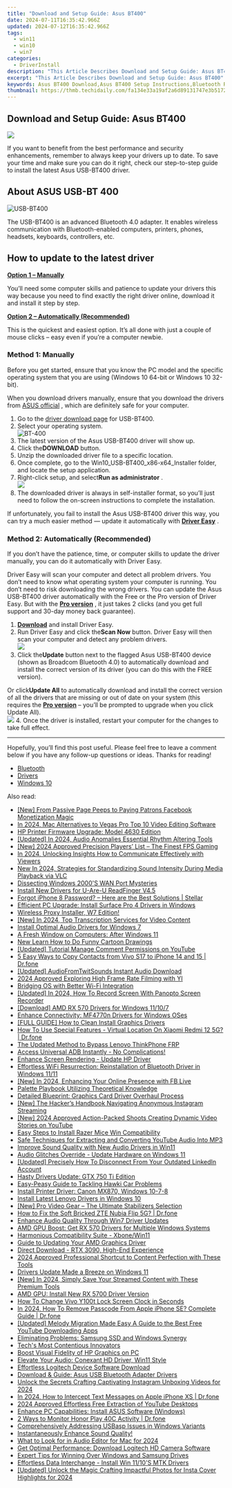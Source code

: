 ```yaml
---
title: "Download and Setup Guide: Asus BT400"
date: 2024-07-11T16:35:42.966Z
updated: 2024-07-12T16:35:42.966Z
tags:
  - win11
  - win10
  - win7
categories:
  - DriverInstall
description: "This Article Describes Download and Setup Guide: Asus BT400"
excerpt: "This Article Describes Download and Setup Guide: Asus BT400"
keywords: Asus BT400 Download,Asus BT400 Setup Instructions,Bluetooth Receiver Asus BT400 Guide,Asus Wireless Adapter Setup,BT400 Pairing Tips and Tricks,Asus BT400 Compatibility List,Downloadable Asus Bluetooth Dongle Guide
thumbnail: https://thmb.techidaily.com/fa134e33a19af2a6d89131747e3b5172ee7c3295829397bcf7ff50f7e4bad5d7.png
---
```


## Download and Setup Guide: Asus BT400

![](https://images.drivereasy.com/wp-content/uploads/2021/01/Asus-Logo-1200x675.png)

 If you want to benefit from the best performance and security enhancements, remember to always keep your drivers up to date. To save your time and make sure you can do it right, check our step-to-step guide to install the latest Asus USB-BT400 driver.

## About ASUS USB-BT 400

![USB-BT400](https://images.drivereasy.com/wp-content/uploads/2021/01/P_setting_fff_1_90_end_500.jpg)

 The USB-BT400 is an advanced Bluetooth 4.0 adapter. It enables wireless communication with Bluetooth-enabled computers, printers, phones, headsets, keyboards, controllers, etc.

## How to update to the latest driver

[**Option 1 – Manually**](#method1)

 You’ll need some computer skills and patience to update your drivers this way because you need to find exactly the right driver online, download it and install it step by step.

[**Option 2 – Automatically (Recommended)**](#method2)

 This is the quickest and easiest option. It’s all done with just a couple of mouse clicks – easy even if you’re a computer newbie.

### Method 1: Manually

 Before you get started, ensure that you know the PC model and the specific operating system that you are using (Windows 10 64-bit or Windows 10 32-bit).

 When you download drivers manually, ensure that you download the drivers from [ASUS official](https://www.asus.com/us/Networking/USBBT400/HelpDesk%5FDownload/) , which are definitely safe for your computer.

1. Go to the [driver download page](https://www.asus.com/us/Networking/USBBT400/HelpDesk%5FDownload/) for USB-BT400.
2. Select your operating system.  
![BT-400](https://images.drivereasy.com/wp-content/uploads/2021/01/select.jpg)
3. The latest version of the Asus USB-BT400 driver will show up.
4. Click the**DOWNLOAD** button.
5. Unzip the downloaded driver file to a specific location.
6. Once complete, go to the Win10\_USB-BT400\_x86-x64\_Installer folder, and locate the setup application.
7. Right-click setup, and select**Run as administrator** .  
![](https://images.drivereasy.com/wp-content/uploads/2021/01/install.jpg)
8. The downloaded driver is always in self-installer format, so you’ll just need to follow the on-screen instructions to complete the installation.

 If unfortunately, you fail to install the Asus USB-BT400 driver this way, you can try a much easier method — update it automatically with **[Driver Easy](https://tools.techidaily.com/drivereasy/download/)**  .

### Method 2: Automatically (Recommended)

 If you don’t have the patience, time, or computer skills to update the driver manually, you can do it automatically with Driver Easy.

 Driver Easy will scan your computer and detect all problem drivers. You don’t need to know what operating system your computer is running. You don’t need to risk downloading the wrong drivers. You can update the Asus USB-BT400 driver automatically with the Free or the Pro version of Driver Easy. But with the **[Pro version](https://tools.techidaily.com/drivereasy/download/)**  , it just takes 2 clicks (and you get full support and 30-day money back guarantee).

1. **[Download](https://tools.techidaily.com/drivereasy/download/)**  and install Driver Easy.
2. Run Driver Easy and click the**Scan Now** button. Driver Easy will then scan your computer and detect any problem drivers.  
![](https://images.drivereasy.com/wp-content/uploads/2020/12/Scan-now-1.jpg)
3. Click the**Update** button next to the flagged Asus USB-BT400 device (shown as Broadcom Bluetooth 4.0) to automatically download and install the correct version of its driver (you can do this with the FREE version).  

 Or click**Update All** to automatically download and install the correct version of all the drivers that are missing or out of date on your system (this requires the **[Pro version](https://tools.techidaily.com/drivereasy/download/)**  – you’ll be prompted to upgrade when you click Update All).  
![](https://images.drivereasy.com/wp-content/uploads/2021/01/bluetooth-4.0.jpg)
4. Once the driver is installed, restart your computer for the changes to take full effect.

---

 Hopefully, you’ll find this post useful. Please feel free to leave a comment below if you have any follow-up questions or ideas. Thanks for reading!

* [Bluetooth](https://store.drivereasy.com/order/cart.php?PRODS=4731822&QTY=1&AFFILIATE=108875)
* [Drivers](https://tools.techidaily.com/drivereasy/download/)
* [Windows 10](https://tools.techidaily.com/drivereasy/download/)

<ins class="adsbygoogle"
     style="display:block"
     data-ad-format="autorelaxed"
     data-ad-client="ca-pub-7571918770474297"
     data-ad-slot="1223367746"></ins>



<ins class="adsbygoogle"
     style="display:block"
     data-ad-client="ca-pub-7571918770474297"
     data-ad-slot="8358498916"
     data-ad-format="auto"
     data-full-width-responsive="true"></ins>

<span class="atpl-alsoreadstyle">Also read:</span>
<div><ul>
<li><a href="https://facebook-video-files.techidaily.com/new-from-passive-page-peeps-to-paying-patrons-facebook-monetization-magic/"><u>[New] From Passive Page Peeps to Paying Patrons  Facebook Monetization Magic</u></a></li>
<li><a href="https://ai-driven-video-production.techidaily.com/in-2024-mac-alternatives-to-vegas-pro-top-10-video-editing-software/"><u>In 2024, Mac Alternatives to Vegas Pro Top 10 Video Editing Software</u></a></li>
<li><a href="https://driver-install.techidaily.com/hp-printer-firmware-upgrade-model-4630-edition/"><u>HP Printer Firmware Upgrade: Model 4630 Edition</u></a></li>
<li><a href="https://facebook-video-footage.techidaily.com/updated-in-2024-audio-anomalies-essential-rhythm-altering-tools/"><u>[Updated] In 2024, Audio Anomalies  Essential Rhythm Altering Tools</u></a></li>
<li><a href="https://visual-screen-recording.techidaily.com/new-2024-approved-precision-players-list-the-finest-fps-gaming/"><u>[New] 2024 Approved  Precision Players’ List – The Finest FPS Gaming</u></a></li>
<li><a href="https://some-approaches.techidaily.com/in-2024-unlocking-insights-how-to-communicate-effectively-with-viewers/"><u>In 2024, Unlocking Insights  How to Communicate Effectively with Viewers</u></a></li>
<li><a href="https://sound-tweaking.techidaily.com/new-in-2024-strategies-for-standardizing-sound-intensity-during-media-playback-via-vlc/"><u>New In 2024, Strategies for Standardizing Sound Intensity During Media Playback via VLC</u></a></li>
<li><a href="https://driver-install.techidaily.com/dissecting-windows-2000s-wan-port-mysteries/"><u>Dissecting Windows 2000'S WAN Port Mysteries</u></a></li>
<li><a href="https://driver-install.techidaily.com/install-new-drivers-for-u-are-u-readfinger-v45/"><u>Install New Drivers for U-Are-U ReadFinger V4.5</u></a></li>
<li><a href="https://phone-solutions.techidaily.com/forgot-iphone-8-password-here-are-the-best-solutions-stellar-by-stellar-data-recovery-ios-iphone-data-recovery/"><u>Forgot iPhone 8 Password? – Here are the Best Solutions | Stellar</u></a></li>
<li><a href="https://driver-install.techidaily.com/efficient-pc-upgrade-install-surface-pro-4-drivers-in-windows/"><u>Efficient PC Upgrade: Install Surface Pro 4 Drivers in Windows</u></a></li>
<li><a href="https://driver-install.techidaily.com/1720063001373-wireless-proxy-installer-w7-edition/"><u>Wireless Proxy Installer, W7 Edition!</u></a></li>
<li><a href="https://youtube-data.techidaily.com/n-2024-top-transcription-services-for-video-content/"><u>[New] In 2024, Top Transcription Services for Video Content</u></a></li>
<li><a href="https://driver-install.techidaily.com/install-optimal-audio-drivers-for-windows-7/"><u>Install Optimal Audio Drivers for Windows 7</u></a></li>
<li><a href="https://windows11.techidaily.com/a-fresh-window-on-computers-after-windows-11/"><u>A Fresh Window on Computers: After Windows 11</u></a></li>
<li><a href="https://animation-videos.techidaily.com/new-learn-how-to-do-funny-cartoon-drawings/"><u>New Learn How to Do Funny Cartoon Drawings</u></a></li>
<li><a href="https://youtube-data.techidaily.com/ed-tutorial-manage-comment-permissions-on-youtube/"><u>[Updated] Tutorial  Manage Comment Permissions on YouTube</u></a></li>
<li><a href="https://blog-min.techidaily.com/5-easy-ways-to-copy-contacts-from-vivo-s17-to-iphone-14-and-15-drfone-by-drfone-transfer-from-android-transfer-from-android/"><u>5 Easy Ways to Copy Contacts from Vivo S17 to iPhone 14 and 15 | Dr.fone</u></a></li>
<li><a href="https://twitter-videos.techidaily.com/updated-audiofromtwitsounds-instant-audio-download/"><u>[Updated] AudioFromTwitSounds  Instant Audio Download</u></a></li>
<li><a href="https://some-knowledge.techidaily.com/2024-approved-exploring-high-frame-rate-filming-with-yi/"><u>2024 Approved  Exploring High Frame Rate Filming with YI</u></a></li>
<li><a href="https://driver-install.techidaily.com/bridging-os-with-better-wi-fi-integration/"><u>Bridging OS with Better Wi-Fi Integration</u></a></li>
<li><a href="https://screen-activity-recording.techidaily.com/updated-in-2024-how-to-record-screen-with-panopto-screen-recorder/"><u>[Updated] In 2024, How To Record Screen With Panopto Screen Recorder</u></a></li>
<li><a href="https://driver-install.techidaily.com/download-amd-rx-570-drivers-for-windows-11107/"><u>[Download] AMD RX 570 Drivers for Windows 11/10/7</u></a></li>
<li><a href="https://driver-install.techidaily.com/enhance-connectivity-mf4770n-drivers-for-windows-oses/"><u>Enhance Connectivity: MF4770n Drivers for Windows OSes</u></a></li>
<li><a href="https://driver-install.techidaily.com/full-guide-how-to-clean-install-graphics-drivers/"><u>[FULL GUIDE] How to Clean Install Graphics Drivers</u></a></li>
<li><a href="https://fix-guide.techidaily.com/how-to-use-special-features-virtual-location-on-xiaomi-redmi-12-5g-drfone-by-drfone-virtual-android/"><u>How To Use Special Features - Virtual Location On Xiaomi Redmi 12 5G? | Dr.fone</u></a></li>
<li><a href="https://android-frp.techidaily.com/the-updated-method-to-bypass-lenovo-thinkphone-frp-by-drfone-android/"><u>The Updated Method to Bypass Lenovo ThinkPhone FRP</u></a></li>
<li><a href="https://driver-install.techidaily.com/access-universal-adb-instantly-no-complications/"><u>Access Universal ADB Instantly - No Complications!</u></a></li>
<li><a href="https://driver-install.techidaily.com/enhance-screen-rendering-update-hp-driver/"><u>Enhance Screen Rendering - Update HP Driver</u></a></li>
<li><a href="https://driver-install.techidaily.com/effortless-wifi-resurrection-reinstallation-of-bluetooth-driver-in-windows-1111/"><u>Effortless WiFi Resurrection: Reinstallation of Bluetooth Driver in Windows 11/11</u></a></li>
<li><a href="https://facebook-video-recording.techidaily.com/new-in-2024-enhancing-your-online-presence-with-fb-live/"><u>[New] In 2024, Enhancing Your Online Presence with FB Live</u></a></li>
<li><a href="https://extra-resources.techidaily.com/palette-playbook-utilizing-theoretical-knowledge/"><u>Palette Playbook  Utilizing Theoretical Knowledge</u></a></li>
<li><a href="https://driver-install.techidaily.com/detailed-blueprint-graphics-card-driver-overhaul-process/"><u>Detailed Blueprint: Graphics Card Driver Overhaul Process</u></a></li>
<li><a href="https://some-guidance.techidaily.com/new-the-hackers-handbook-navigating-anonymous-instagram-streaming/"><u>[New] The Hacker’s Handbook  Navigating Anonymous Instagram Streaming</u></a></li>
<li><a href="https://youtube-sure.techidaily.com/024-approved-action-packed-shoots-creating-dynamic-video-stories-on-youtube/"><u>[New] 2024 Approved  Action-Packed Shoots  Creating Dynamic Video Stories on YouTube</u></a></li>
<li><a href="https://driver-install.techidaily.com/easy-steps-to-install-razer-mice-win-compatibility/"><u>Easy Steps to Install Razer Mice Win Compatibility</u></a></li>
<li><a href="https://youtube-videos.techidaily.com/safe-techniques-for-extracting-and-converting-youtube-audio-into-mp3/"><u>Safe Techniques for Extracting and Converting YouTube Audio Into MP3</u></a></li>
<li><a href="https://driver-install.techidaily.com/improve-sound-quality-with-new-audio-drivers-in-win11/"><u>Improve Sound Quality with New Audio Drivers in Win11</u></a></li>
<li><a href="https://driver-install.techidaily.com/audio-glitches-override-update-hardware-on-windows-11/"><u>Audio Glitches Override - Update Hardware on Windows 11</u></a></li>
<li><a href="https://extra-guidance.techidaily.com/updated-precisely-how-to-disconnect-from-your-outdated-linkedin-account/"><u>[Updated] Precisely How To Disconnect From Your Outdated LinkedIn Account</u></a></li>
<li><a href="https://driver-install.techidaily.com/hasty-drivers-update-gtx-750-ti-edition/"><u>Hasty Drivers Update: GTX 750 Ti Edition</u></a></li>
<li><a href="https://driver-install.techidaily.com/easy-peasy-guide-to-tackling-hawki-car-problems/"><u>Easy-Peasy Guide to Tackling Hawki Car Problems</u></a></li>
<li><a href="https://driver-install.techidaily.com/install-printer-driver-canon-mx870-windows-10-7-8/"><u>Install Printer Driver: Canon MX870, Windows 10-7-8</u></a></li>
<li><a href="https://driver-install.techidaily.com/install-latest-lenovo-drivers-in-windows-10/"><u>Install Latest Lenovo Drivers in Windows 10</u></a></li>
<li><a href="https://youtube-stream.techidaily.com/new-pro-video-gear-the-ultimate-stabilizers-selection/"><u>[New] Pro Video Gear – The Ultimate Stabilizers Selection</u></a></li>
<li><a href="https://fix-guide.techidaily.com/how-to-fix-the-soft-bricked-zte-nubia-flip-5g-drfone-by-drfone-fix-android-problems-fix-android-problems/"><u>How to Fix the Soft Bricked ZTE Nubia Flip 5G? | Dr.fone</u></a></li>
<li><a href="https://driver-install.techidaily.com/enhance-audio-quality-through-win7-driver-updates/"><u>Enhance Audio Quality Through Win7 Driver Updates</u></a></li>
<li><a href="https://driver-install.techidaily.com/amd-gpu-boost-get-rx-570-drivers-for-multiple-windows-systems/"><u>AMD GPU Boost: Get RX 570 Drivers for Multiple Windows Systems</u></a></li>
<li><a href="https://driver-install.techidaily.com/harmonious-compatibility-suite-xbonewin11/"><u>Harmonious Compatibility Suite - Xbone/Win11</u></a></li>
<li><a href="https://driver-install.techidaily.com/guide-to-updating-your-amd-graphics-driver/"><u>Guide to Updating Your AMD Graphics Driver</u></a></li>
<li><a href="https://driver-install.techidaily.com/direct-download-rtx-3090-high-end-experience/"><u>Direct Download - RTX 3090, High-End Experience</u></a></li>
<li><a href="https://youtube-help.techidaily.com/2024-approved-professional-shortcut-to-content-perfection-with-these-tools/"><u>2024 Approved  Professional Shortcut to Content Perfection with These Tools</u></a></li>
<li><a href="https://driver-install.techidaily.com/drivers-update-made-a-breeze-on-windows-11/"><u>Drivers Update Made a Breeze on Windows 11</u></a></li>
<li><a href="https://youtube-data.techidaily.com/n-2024-simply-save-your-streamed-content-with-these-premium-tools/"><u>[New] In 2024, Simply Save Your Streamed Content with These Premium Tools</u></a></li>
<li><a href="https://driver-install.techidaily.com/amd-gpu-install-new-rx-5700-driver-version/"><u>AMD GPU: Install New RX 5700 Driver Version</u></a></li>
<li><a href="https://unlock-android.techidaily.com/how-to-change-vivo-y100t-lock-screen-clock-in-seconds-by-drfone-android/"><u>How To Change Vivo Y100t Lock Screen Clock in Seconds</u></a></li>
<li><a href="https://iphone-unlock.techidaily.com/in-2024-how-to-remove-passcode-from-apple-iphone-se-complete-guide-drfone-by-drfone-ios/"><u>In 2024, How To Remove Passcode From Apple iPhone SE? Complete Guide | Dr.fone</u></a></li>
<li><a href="https://facebook-video-share.techidaily.com/updated-melody-migration-made-easy-a-guide-to-the-best-free-youtube-downloading-apps/"><u>[Updated] Melody Migration Made Easy  A Guide to the Best Free YouTube Downloading Apps</u></a></li>
<li><a href="https://driver-install.techidaily.com/eliminating-problems-samsung-ssd-and-windows-synergy/"><u>Eliminating Problems: Samsung SSD and Windows Synergy</u></a></li>
<li><a href="https://facebook.techidaily.com/techs-most-contentious-innovators/"><u>Tech's Most Contentious Innovators</u></a></li>
<li><a href="https://driver-install.techidaily.com/boost-visual-fidelity-of-hp-graphics-on-pc/"><u>Boost Visual Fidelity of HP Graphics on PC</u></a></li>
<li><a href="https://driver-install.techidaily.com/elevate-your-audio-conexant-hd-driver-win11-style/"><u>Elevate Your Audio: Conexant HD Driver, Win11 Style</u></a></li>
<li><a href="https://driver-install.techidaily.com/effortless-logitech-device-software-download/"><u>Effortless Logitech Device Software Download</u></a></li>
<li><a href="https://driver-install.techidaily.com/download-and-guide-asus-usb-bluetooth-adapter-drivers/"><u>Download & Guide: Asus USB Bluetooth Adapter Drivers</u></a></li>
<li><a href="https://vp-tips.techidaily.com/unlock-the-secrets-crafting-captivating-instagram-unboxing-videos-for-2024/"><u>Unlock the Secrets  Crafting Captivating Instagram Unboxing Videos for 2024</u></a></li>
<li><a href="https://ios-location-track.techidaily.com/in-2024-how-to-intercept-text-messages-on-apple-iphone-xs-drfone-by-drfone-virtual-ios/"><u>In 2024, How to Intercept Text Messages on Apple iPhone XS | Dr.fone</u></a></li>
<li><a href="https://youtube-videos.techidaily.com/2024-approved-effortless-free-extraction-of-youtube-desktops/"><u>2024 Approved  Effortless Free Extraction of YouTube Desktops</u></a></li>
<li><a href="https://driver-install.techidaily.com/enhance-pc-capabilities-install-asus-software-windows/"><u>Enhance PC Capabilities: Install ASUS Software (Windows)</u></a></li>
<li><a href="https://android-location-track.techidaily.com/2-ways-to-monitor-honor-play-40c-activity-drfone-by-drfone-virtual-android/"><u>2 Ways to Monitor Honor Play 40C Activity | Dr.fone</u></a></li>
<li><a href="https://driver-install.techidaily.com/comprehensively-addressing-usbasp-issues-in-windows-variants/"><u>Comprehensively Addressing USBasp Issues in Windows Variants</u></a></li>
<li><a href="https://driver-install.techidaily.com/1720062971588-instantaneously-enhance-sound-quality/"><u>Instantaneously Enhance Sound Quality!</u></a></li>
<li><a href="https://voice-adjusting.techidaily.com/what-to-look-for-in-audio-editor-for-mac-for-2024/"><u>What to Look for in Audio Editor for Mac for 2024</u></a></li>
<li><a href="https://driver-install.techidaily.com/get-optimal-performance-download-logitech-hd-camera-software/"><u>Get Optimal Performance: Download Logitech HD Camera Software</u></a></li>
<li><a href="https://driver-install.techidaily.com/expert-tips-for-winning-over-windows-and-samsung-drives/"><u>Expert Tips for Winning Over Windows and Samsung Drives</u></a></li>
<li><a href="https://driver-install.techidaily.com/effortless-data-interchange-install-win-1110s-mtk-drivers/"><u>Effortless Data Interchange - Install Win 11/10'S MTK Drivers</u></a></li>
<li><a href="https://instagram-video-files.techidaily.com/updated-unlock-the-magic-crafting-impactful-photos-for-insta-cover-highlights-for-2024/"><u>[Updated] Unlock the Magic  Crafting Impactful Photos for Insta Cover Highlights for 2024</u></a></li>
</ul></div>
